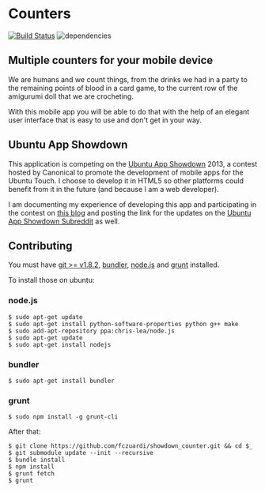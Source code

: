 Counters
========

[![Build Status](https://travis-ci.org/fczuardi/showdown_counter.png?branch=master)](https://travis-ci.org/fczuardi/showdown_counter) ![dependencies](https://david-dm.org/fczuardi/showdown_counter.png)

Multiple counters for your mobile device
----------------------------------------

We are humans and we count things, from the drinks we had in a party to the
remaining points of blood in a card game, to the current row of the amigurumi
doll that we are crocheting.

With this mobile app you will be able to do that with the help of an elegant
user interface that is easy to use and don't get in your way.


Ubuntu App Showdown
-------------------

This application is competing on the [Ubuntu App Showdown](http://developer.ubuntu.com/showdown/) 2013, a contest hosted by Canonical to promote the development of
mobile apps for the Ubuntu Touch. I choose to develop it in HTML5 so other
platforms could benefit from it in the future (and because I am a web developer).

I am documenting my experience of developing this app and participating in the
contest on
[this blog](https://github.com/fczuardi/ubuntu_app_showdown/wiki)
and posting the link for the updates on the
[Ubuntu App Showdown Subreddit](http://www.reddit.com/r/ubuntuappshowdown)
as well.

Contributing
------------

You must have [git >= v1.8.2](http://git-scm.com/), [bundler](http://bundler.io/),
[node.js](http://nodejs.org/) and [grunt](http://gruntjs.com/) installed.

To install those on ubuntu:

### node.js

    $ sudo apt-get update
    $ sudo apt-get install python-software-properties python g++ make
    $ sudo add-apt-repository ppa:chris-lea/node.js
    $ sudo apt-get update
    $ sudo apt-get install nodejs

### bundler

    $ sudo apt-get install bundler

### grunt

    $ sudo npm install -g grunt-cli

After that:

    $ git clone https://github.com/fczuardi/showdown_counter.git && cd $_
    $ git submodule update --init --recursive
    $ bundle install
    $ npm install
    $ grunt fetch
    $ grunt

